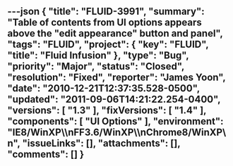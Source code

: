 ---json
{
  "title": "FLUID-3991",
  "summary": "Table of contents from UI options appears above the \"edit appearance\" button and panel",
  "tags": "FLUID",
  "project": {
    "key": "FLUID",
    "title": "Fluid Infusion"
  },
  "type": "Bug",
  "priority": "Major",
  "status": "Closed",
  "resolution": "Fixed",
  "reporter": "James Yoon",
  "date": "2010-12-21T12:37:35.528-0500",
  "updated": "2011-09-06T14:21:22.254-0400",
  "versions": [
    "1.3"
  ],
  "fixVersions": [
    "1.4"
  ],
  "components": [
    "UI Options"
  ],
  "environment": "IE8/WinXP\\\nFF3.6/WinXP\\\nChrome8/WinXP\n",
  "issueLinks": [],
  "attachments": [],
  "comments": []
}
---

        